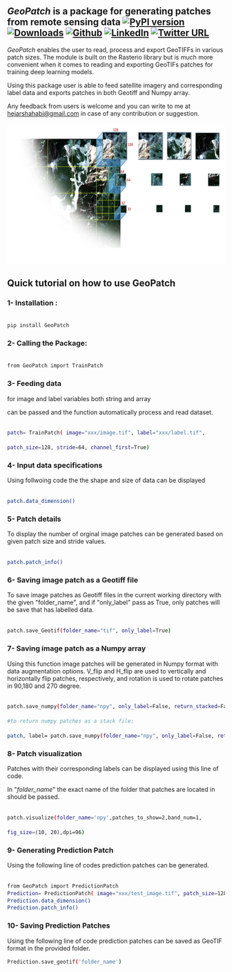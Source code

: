 
## *GeoPatch* is a package for generating patches from remote sensing data [![PyPI version](https://img.shields.io/badge/PyPi%20Package-1.0.5-green)](https://pypi.org/project/GeoPatch/) [![Downloads](https://pepy.tech/badge/geopatch)](https://pepy.tech/project/geopatch) [![Github](https://img.shields.io/badge/Github-GeoPatch-blueviolet)](https://github.com/Hejarshahabi/GeoPatch) [![LinkedIn](https://img.shields.io/badge/LinkedIn-Hejar%20Shahabi-blue)](https://www.linkedin.com/in/hejarshahabi/) [![Twitter URL](https://img.shields.io/twitter/url?color=blue&label=Hejar%20Shahabi&style=social&url=https%3A%2F%2Ftwitter.com%2Fhejarshahabi)](https://twitter.com/hejarshahabi)

  
  

*GeoPatch* enables the user to read, process and export GeoTIFFs in various patch sizes. The module is built on the Rasterio library but is much more convenient when it comes to reading and exporting GeoTIFs patches for training deep learning models.

Using this package user is able to feed satellite imagery and corresponding label data and exports patches in both Geotiff and Numpy array.

  

Any feedback from users is welcome and you can write to me at hejarshahabi@gmail.com in case of any contribution or suggestion.

  

<img  src="https://github.com/Hejarshahabi/GeoPatch/blob/main/Patch_logo.jpg?raw=true?raw=true"  width="880"  height="325">

  

## Quick tutorial on how to use GeoPatch

  

### 1- Installation :

```bash

pip install GeoPatch

```

### 2- Calling the Package:

```bash

from GeoPatch import TrainPatch

```

### 3- Feeding data

for image and label variables both string and array

can be passed and the function automatically process and read dataset.

```bash

patch= TrainPatch( image="xxx/image.tif", label="xxx/label.tif",

patch_size=128, stride=64, channel_first=True)

```

### 4- Input data specifications

Using follwoing code the the shape and size of data can be displayed

```bash

patch.data_dimension()

```

### 5- Patch details

To display the number of orginal image patches can be generated based on given patch size and stride values.

```bash

patch.patch_info()

```

### 6- Saving image patch as a Geotiff file

To save image patches as Geotiff files in the current working directory with the given "folder_name", and if "only_label" pass as True, only patches will be save that has labelled data.

```bash

patch.save_Geotif(folder_name="tif", only_label=True)

```

### 7- Saving image patch as a Numpy array

Using this function image patches will be generated in Numpy format with data augmentation options. V_flip and H_flip are used to vertically and horizontally flip patches, respectively, and rotation is used to rotate patches in 90,180 and 270 degree.

```bash

patch.save_numpy(folder_name="npy", only_label=False, return_stacked=False, save_stack=False, V_flip=True, H_flip=True, Rotation=True)

#to return numpy patches as a stack file:

patch, label= patch.save_numpy(folder_name="npy", only_label=False, return_stacked=True, save_stack=False, V_flip=True, H_flip=True, Rotation=True)

```

### 8- Patch visualization

Patches with their corresponding labels can be displayed using this line of code.

In "*folder_name*" the exact name of the folder that patches are located in should be passed.

```bash

patch.visualize(folder_name='npy',patches_to_show=2,band_num=1,

fig_size=(10, 20),dpi=96)

```
### 9- Generating Prediction Patch 

Using the following line of codes prediction patches can be generated.


```bash

from GeoPatch import PredictionPatch
Prediction= PredictionPatch( image="xxx/test_image.tif", patch_size=128, stride=128, channel_first=True)
Prediction.data_dimension()
Prediction.patch_info()
```
### 10- Saving Prediction Patches

Using the following line of code prediction patches can be saved as GeoTIF format in the provided folder. 


```bash
Prediction.save_geotif('folder_name')